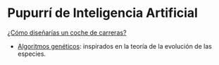 # Pupurrí de Inteligencia Artificial

[¿Cómo diseñarías un coche de carreras?](https://rednuht.org/genetic_cars_2/)

- [Algoritmos genéticos](https://es.wikipedia.org/wiki/Algoritmo_gen%C3%A9tico): inspirados en la teoría de la evolución de las especies.



